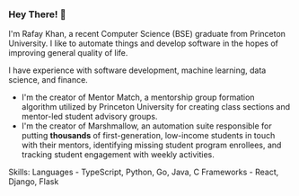 ### Hey There! 👋

I'm Rafay Khan, a recent Computer Science (BSE) graduate from Princeton University. I like to automate things and develop software in the hopes of improving general quality of life.

I have experience with software development, machine learning, data science, and finance.

- I'm the creator of Mentor Match, a mentorship group formation algorithm utilized by Princeton University for creating class sections and mentor-led student advisory groups.
- I'm the creator of Marshmallow, an automation suite responsible for putting **thousands** of first-generation, low-income students in touch with their mentors, identifying missing student program enrollees, and tracking student engagement with weekly activities.

Skills:
Languages - TypeScript, Python, Go, Java, C
Frameworks - React, Django, Flask
